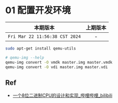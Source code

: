 # 01 配置开发环境

|本期版本|上期版本 
|:---:|:---:
`Fri Mar 22 11:56:38 CST 2024` | -


```bash
sudo apt-get install qemu-utils 

# qemu-img --help
qemu-img convert -O vmdk master.img master.vmdk
qemu-img convert -O vdi master.img master.vdi
```

## Ref

* [一个8位二进制CPU的设计和实现_哔哩哔哩_bilibili](https://www.bilibili.com/video/BV1aP4y1s7Vf/)